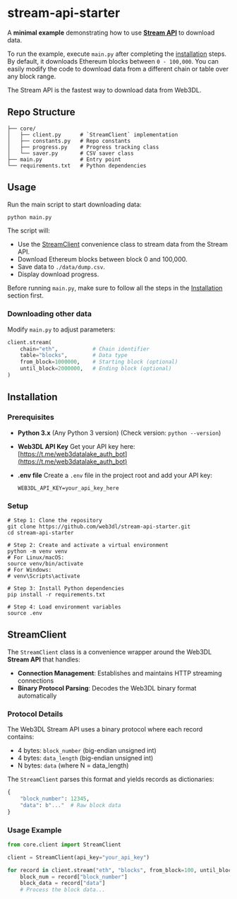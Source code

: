 # stream-api-starter

A **minimal example** demonstrating how to use **[Stream API](https://github.com/web3dl#stream-api)** to download data.

To run the example, execute `main.py` after completing the [installation](#installation) steps. By default, it downloads Ethereum blocks between `0 - 100,000`. You can easily modify the code to download data from a different chain or table over any block range.

The Stream API is the fastest way to download data from Web3DL.

## Repo Structure

```
├── core/
│   ├── client.py      # `StreamClient` implementation
│   ├── constants.py   # Repo constants
│   ├── progress.py    # Progress tracking class
│   └── saver.py       # CSV saver class
├── main.py            # Entry point
└── requirements.txt   # Python dependencies
```

## Usage

Run the main script to start downloading data:

```bash
python main.py
```

The script will:

- Use the [StreamClient](#streamclient) convenience class to stream data from the Stream API.
- Download Ethereum blocks between block 0 and 100,000.
- Save data to `./data/dump.csv`.
- Display download progress.

Before running `main.py`, make sure to follow all the steps in the [Installation](#installtion) section first.

### Downloading other data

Modify `main.py` to adjust parameters:

```python
client.stream(
    chain="eth",           # Chain identifier
    table="blocks",        # Data type
    from_block=1000000,    # Starting block (optional)
    until_block=2000000,   # Ending block (optional)
)
```

## Installation

### Prerequisites

- **Python 3.x** (Any Python 3 version)
  (Check version: `python --version`)
- **Web3DL API Key**
  Get your API key here: [https://t.me/web3datalake_auth_bot](https://t.me/web3datalake_auth_bot)
- **.env file**
  Create a `.env` file in the project root and add your API key:

  ```
  WEB3DL_API_KEY=your_api_key_here
  ```

### Setup

```
# Step 1: Clone the repository
git clone https://github.com/web3dl/stream-api-starter.git
cd stream-api-starter

# Step 2: Create and activate a virtual environment
python -m venv venv
# For Linux/macOS:
source venv/bin/activate
# For Windows:
# venv\Scripts\activate

# Step 3: Install Python dependencies
pip install -r requirements.txt

# Step 4: Load environment variables
source .env
```

## StreamClient

The `StreamClient` class is a convenience wrapper around the Web3DL **Stream API** that handles:

- **Connection Management**: Establishes and maintains HTTP streaming connections
- **Binary Protocol Parsing**: Decodes the Web3DL binary format automatically

### Protocol Details

The Web3DL Stream API uses a binary protocol where each record contains:

- 4 bytes: `block_number` (big-endian unsigned int)
- 4 bytes: `data_length` (big-endian unsigned int)  
- N bytes: `data` (where N = data_length)

The `StreamClient` parses this format and yields records as dictionaries:
```python
{
    "block_number": 12345,
    "data": b"..."  # Raw block data
}
```

### Usage Example

```python
from core.client import StreamClient

client = StreamClient(api_key="your_api_key")

for record in client.stream("eth", "blocks", from_block=100, until_block=200):
    block_num = record["block_number"]
    block_data = record["data"]
    # Process the block data...
```
